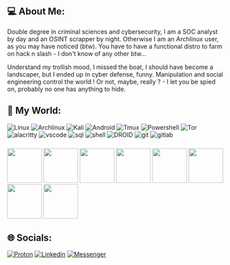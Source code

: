 ## 💻  About Me:

Double degree in criminal sciences and cybersecurity, I am a SOC analyst by day and an OSINT scrapper by night. Otherwise I am an Archlinux user, as you may have noticed (btw). You have to have a functional distro to farm on hack n slash - I don't know of any other btw...

Understand my trollish mood, I missed the boat, I should have become a landscaper, but I ended up in cyber defense, funny. Manipulation and social engineering control the world ! Or not, maybe, really ? - I let you be spied on, probably no one has anything to hide.

## 🧰 My World:

![Linux](https://img.shields.io/badge/Linux-FCC624?style=for-the-badge&logo=linux&logoColor=black) ![Archlinux](https://img.shields.io/badge/Arch_Linux-1793D1?style=for-the-badge&logo=arch-linux&logoColor=white) ![Kali](https://img.shields.io/badge/Kali_Linux-557C94?style=for-the-badge&logo=kali-linux&logoColor=white) ![Android](https://img.shields.io/badge/Android-3DDC84?style=for-the-badge&logo=android&logoColor=white) ![Tmux](https://img.shields.io/badge/tmux-1BB91F?style=for-the-badge&logo=tmux&logoColor=white) ![Powershell](https://img.shields.io/badge/powershell-5391FE?style=for-the-badge&logo=powershell&logoColor=white) ![Tor](https://img.shields.io/badge/Tor_Browser-7D4698?style=for-the-badge&logo=Tor-Browser&logoColor=white) ![alacritty](https://img.shields.io/badge/alacritty-F46D01?style=for-the-badge&logo=alacritty&logoColor=white) ![vscode](https://img.shields.io/badge/Visual_Studio_Code-0078D4?style=for-the-badge&logo=visual%20studio%20code&logoColor=white) ![sql](https://img.shields.io/badge/MySQL-005C84?style=for-the-badge&logo=mysql&logoColor=white) ![shell](https://img.shields.io/badge/Shell_Script-121011?style=for-the-badge&logo=gnu-bash&logoColor=white) ![DROID](https://img.shields.io/badge/F%20Droid-1976D2?style=for-the-badge&logo=f-droid&logoColor=white) ![git](https://img.shields.io/badge/GitHub-100000?style=for-the-badge&logo=github&logoColor=white) ![gitlab](https://img.shields.io/badge/GitLab-330F63?style=for-the-badge&logo=gitlab&logoColor=white)

### 

<img width="80px" height="80px" src="https://api.badgr.io/public/assertions/XPgCn1_LQ4ypuvjcKUoDmg/image"> <img width="80px" height="80px" src="https://images.credly.com/images/a850079a-75bb-41e1-adae-dedfabcf597c/Professional_Certificate_-_IBM_Cybersecurity_Analyst.png"> <img width="80px" height="80px" src="https://api.eu.badgr.io/public/assertions/cYAwe7cOTKm6DQrnfsBhjA/image"> <img width="80px" height="80px" src="https://www.itta.net/wp-content/uploads/2023/01/Itil4-foundation.png.webp"> <img width="80px" height="80px" src="https://api.eu.badgr.io/public/assertions/8ejBo1YeSQWFL98QIdwIVw/image"> <img width="80px" height="80px" src="https://api.eu.badgr.io/public/assertions/llJjlu8ZSvimUf4ZXIKzjw/image"> <img width="80px" height="80px" src="https://api.accredible.com/v1/credential/generate_baked_badge?credential_id=21403481"> <img width="80px" height="80px" src="https://media.eu.badgr.com/uploads/badges/73fb5c4032dd6f2a6c7344837fd6b993a1120d74e70ac4646fcacb53b6bed515.png">

## 🌐 Socials:

[![Proton](https://img.shields.io/badge/ProtonMail-8B89CC?style=for-the-badge&logo=protonmail&logoColor=white)](https://img.shields.io/badge/ProtonMail-8B89CC?style=for-the-badge&logo=protonmail&logoColor=white)
[![Linkedin](https://img.shields.io/badge/LinkedIn-0077B5?style=for-the-badge&logo=linkedin&logoColor=white)](https://img.shields.io/badge/ProtonMail-8B89CC?style=for-the-badge&logo=protonmail&logoColor=white)
[![Messenger](https://img.shields.io/badge/Messenger-00B2FF?style=for-the-badge&logo=messenger&logoColor=white)](https://www.youtube.com/watch?v=tgTUtfb0Ok8)
